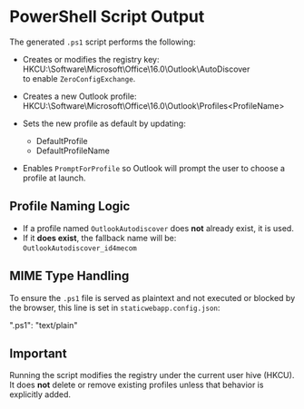 
PowerShell Script Output
========================

The generated `.ps1` script performs the following:

- Creates or modifies the registry key:
  HKCU:\Software\Microsoft\Office\16.0\Outlook\AutoDiscover  
  to enable `ZeroConfigExchange`.

- Creates a new Outlook profile:
  HKCU:\Software\Microsoft\Office\16.0\Outlook\Profiles\<ProfileName>

- Sets the new profile as default by updating:
  - DefaultProfile  
  - DefaultProfileName

- Enables `PromptForProfile` so Outlook will prompt the user to choose a profile at launch.

Profile Naming Logic
--------------------

- If a profile named `OutlookAutodiscover` does **not** already exist, it is used.
- If it **does exist**, the fallback name will be:  
  `OutlookAutodiscover_id4mecom`

MIME Type Handling
------------------

To ensure the `.ps1` file is served as plaintext and not executed or blocked by the browser, this line is set in `staticwebapp.config.json`:

  ".ps1": "text/plain"

Important
---------

Running the script modifies the registry under the current user hive (HKCU).  
It does **not** delete or remove existing profiles unless that behavior is explicitly added.
